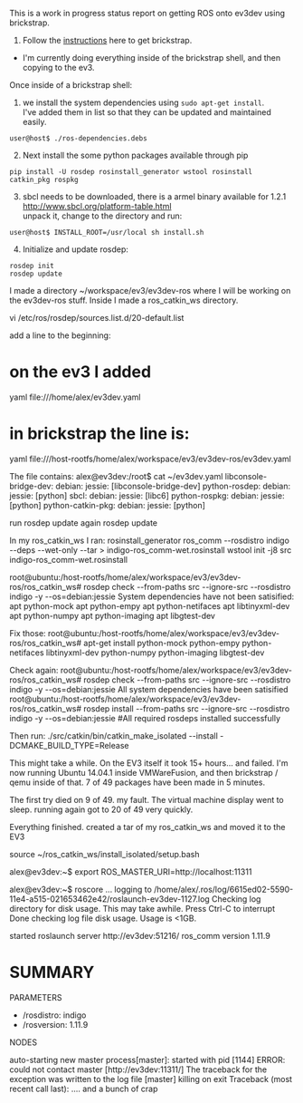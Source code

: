 This is a work in progress status report on getting ROS onto ev3dev using brickstrap.

1. Follow the [instructions](https://github.com/ev3dev/ev3dev/wiki/Using-brickstrap-to-cross-compile-and-debug) here to get brickstrap.
  - I'm currently doing everything inside of the brickstrap shell, and then copying to the ev3.

Once inside of a brickstrap shell:

1. we install the system dependencies using ```sudo apt-get install```. <br>
  I've added them in list so that they can be updated and maintained easily. 

  ```
  user@host$ ./ros-dependencies.debs
  ```
2. Next install the some python packages available through pip

  ```
  pip install -U rosdep rosinstall_generator wstool rosinstall catkin_pkg rospkg
  ```
3. sbcl needs to be downloaded, there is a armel binary available for 1.2.1 <br>
  http://www.sbcl.org/platform-table.html <br>
  unpack it, change to the directory and run: <br>

  ```
  user@host$ INSTALL_ROOT=/usr/local sh install.sh
  ```

4. Initialize and update rosdep:

  ```
  rosdep init
  rosdep update
  ```
  
  

I made a directory ~/workspace/ev3/ev3dev-ros where I will be working on the ev3dev-ros stuff.
Inside I made a ros_catkin_ws directory.

vi /etc/ros/rosdep/sources.list.d/20-default.list 

add a line to the beginning: 
# on the ev3 I added
yaml file:///home/alex/ev3dev.yaml
# in brickstrap the line is:
yaml file:///host-rootfs/home/alex/workspace/ev3/ev3dev-ros/ev3dev.yaml

The file contains:
alex@ev3dev:/root$ cat ~/ev3dev.yaml 
libconsole-bridge-dev:
  debian:
    jessie: [libconsole-bridge-dev]
python-rosdep:
  debian:
    jessie: [python]
sbcl:
  debian:
    jessie: [libc6]
python-rospkg:
  debian:
    jessie: [python]
python-catkin-pkg:
  debian:
    jessie: [python]

run rosdep update again
rosdep update

In my ros_catkin_ws I ran:
rosinstall_generator ros_comm --rosdistro indigo --deps --wet-only --tar > indigo-ros_comm-wet.rosinstall
wstool init -j8 src indigo-ros_comm-wet.rosinstall

root@ubuntu:/host-rootfs/home/alex/workspace/ev3/ev3dev-ros/ros_catkin_ws# rosdep check --from-paths src --ignore-src --rosdistro indigo -y --os=debian:jessie
System dependencies have not been satisified:
apt	python-mock
apt	python-empy
apt	python-netifaces
apt	libtinyxml-dev
apt	python-numpy
apt	python-imaging
apt	libgtest-dev

Fix those:
root@ubuntu:/host-rootfs/home/alex/workspace/ev3/ev3dev-ros/ros_catkin_ws# apt-get install python-mock python-empy python-netifaces libtinyxml-dev python-numpy python-imaging libgtest-dev

Check again:
root@ubuntu:/host-rootfs/home/alex/workspace/ev3/ev3dev-ros/ros_catkin_ws# rosdep check --from-paths src --ignore-src --rosdistro indigo -y --os=debian:jessie
All system dependencies have been satisified
root@ubuntu:/host-rootfs/home/alex/workspace/ev3/ev3dev-ros/ros_catkin_ws# rosdep install --from-paths src --ignore-src --rosdistro indigo -y --os=debian:jessie
#All required rosdeps installed successfully

Then run:
./src/catkin/bin/catkin_make_isolated --install -DCMAKE_BUILD_TYPE=Release

This might take a while. On the EV3 itself it took 15+ hours... and failed. 
I'm now running Ubuntu 14.04.1 inside VMWareFusion, and then brickstrap / qemu inside of that. 
7 of 49 packages have been made in 5 minutes. 


The first try died on 9 of 49. my fault. The virtual machine display went to sleep. 
running again got to 20 of 49 very quickly. 

Everything finished. created a tar of my ros_catkin_ws and moved it to the EV3

source ~/ros_catkin_ws/install_isolated/setup.bash

alex@ev3dev:~$ export ROS_MASTER_URI=http://localhost:11311

alex@ev3dev:~$ roscore
... logging to /home/alex/.ros/log/6615ed02-5590-11e4-a515-021653462e42/roslaunch-ev3dev-1127.log
Checking log directory for disk usage. This may take awhile.
Press Ctrl-C to interrupt
Done checking log file disk usage. Usage is <1GB.

started roslaunch server http://ev3dev:51216/
ros_comm version 1.11.9


SUMMARY
========

PARAMETERS
 * /rosdistro: indigo
 * /rosversion: 1.11.9

NODES

auto-starting new master
process[master]: started with pid [1144]
ERROR: could not contact master [http://ev3dev:11311/]
The traceback for the exception was written to the log file
[master] killing on exit
Traceback (most recent call last):
.... and a bunch of crap


